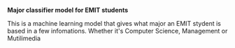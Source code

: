 **Major classifier model for EMIT students**

This is a machine learning model that gives what major an EMIT stydent is based in a few infomations. Whether it's Computer Science, Management or Mutilimedia
